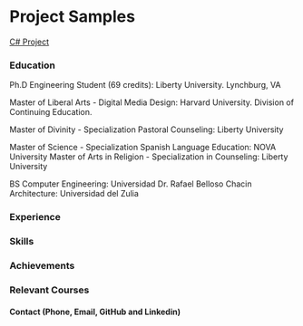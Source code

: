 # Project Samples
[C# Project]() 

### Education
Ph.D Engineering Student (69 credits): Liberty University. Lynchburg, VA

Master of Liberal Arts - Digital Media Design: Harvard University. Division of Continuing Education.

Master of Divinity - Specialization Pastoral Counseling: Liberty University

Master of Science - Specialization Spanish Language Education: NOVA University
Master of Arts in Religion - Specialization in Counseling: Liberty University

BS Computer Engineering: Universidad Dr. Rafael Belloso Chacin
Architecture: Universidad del Zulia

### Experience


### Skills


### Achievements


### Relevant Courses

#### Contact (Phone, Email, GitHub and Linkedin)



